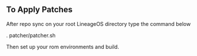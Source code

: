 To Apply Patches
---
After repo sync on your root LineageOS directory type the command below

. patcher/patcher.sh

Then set up your rom environments and build.